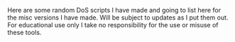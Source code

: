 Here are some random DoS scripts I have made and going to list here for the misc versions I have made. Will be subject to updates as I put them out. For educational use only I take no responsibility for the use or misuse of these tools.
